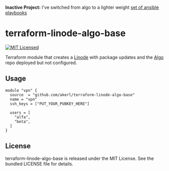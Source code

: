 **Inactive Project:** I've switched from algo to a lighter weight [set of ansible playbooks](https://github.com/akerl/deploy-wireguard-server)

terraform-linode-algo-base
=========

[![MIT Licensed](https://img.shields.io/badge/license-MIT-green.svg)](https://tldrlegal.com/license/mit-license)

Terraform module that creates a [Linode](https://linode.com) with package updates and the [Algo](https://github.com/trailofbits/algo) repo deployed but not configured.

## Usage

```
module "vpn" {
  source  = "github.com/akerl/terraform-linode-algo-base"
  name = "vpn"
  ssh_keys = ["PUT_YOUR_PUBKEY_HERE"]

  users = [
    "alfa",
    "beta",
  ]
}
```

## License

terraform-linode-algo-base is released under the MIT License. See the bundled LICENSE file for details.
